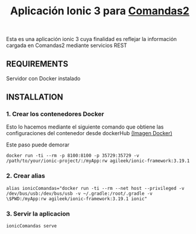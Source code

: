 <p align="center">
    <h1 align="center">Aplicación Ionic 3 para <a href="https://github.com/DiegoSana/Comandas2">Comandas2</a></h1>
    <br>
</p>

Esta es una aplicación ionic 3 cuya finalidad es reflejar la información cargada en Comandas2 mediante servicios REST


REQUIREMENTS
------------

Servidor con Docker instalado


INSTALLATION
------------

### 1. Crear los contenedores Docker

Esto lo hacemos mediante el siguiente comando que obtiene las configuraciones del contenedor desde dockerHub [(Imagen Docker)](https://hub.docker.com/r/agileek/ionic-framework/)

Este paso puede demorar

~~~
docker run -ti --rm -p 8100:8100 -p 35729:35729 -v /path/to/your/ionic-project/:/myApp:rw agileek/ionic-framework:3.19.1
~~~

### 2. Crear alias

~~~
alias ionicComandas="docker run -ti --rm --net host --privileged -v /dev/bus/usb:/dev/bus/usb -v ~/.gradle:/root/.gradle -v \$PWD:/myApp:rw agileek/ionic-framework:3.19.1 ionic"
~~~

### 3. Servir la aplicacion

~~~
ionicComandas serve
~~~